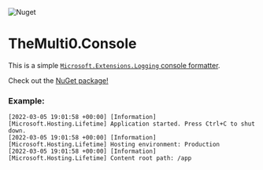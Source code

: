 ![Nuget](https://img.shields.io/nuget/dt/TheMulti0.Console)
# TheMulti0.Console

This is a simple [`Microsoft.Extensions.Logging` console formatter](https://docs.microsoft.com/en-us/dotnet/core/extensions/console-log-formatter).

Check out the [NuGet package!](https://www.nuget.org/packages/TheMulti0.Console/)

### Example:

```log
[2022-03-05 19:01:58 +00:00] [Information] [Microsoft.Hosting.Lifetime] Application started. Press Ctrl+C to shut down.
[2022-03-05 19:01:58 +00:00] [Information] [Microsoft.Hosting.Lifetime] Hosting environment: Production
[2022-03-05 19:01:58 +00:00] [Information] [Microsoft.Hosting.Lifetime] Content root path: /app
```
